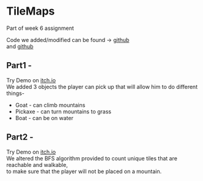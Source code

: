 # TileMaps
Part of week 6 assignment

Code we added/modified can be found -> [github](https://github.com/HolyTrie/TileMaps/tree/main/Assets/Scripts/Pickup) </br> and [github](https://github.com/HolyTrie/TileMaps/blob/main/Assets/Scripts/Pickup/KeyboardMoverByTile.cs)

## Part1 - </br>
Try Demo on [itch.io](https://holytrie.itch.io/tilemapsp-1) </br>
We added 3 objects the player can pick up that will allow him to do different things- </br>
* Goat - can climb mountains
* Pickaxe - can turn mountains to grass
* Boat - can be on water

## Part2 - </br>
Try Demo on [itch.io](https://holytrie.itch.io/tilemapsp-2) </br>
We altered the BFS algorithm provided to count unique tiles that are reachable and walkable, </br>
to make sure that the player will not be placed on a mountain. </br>


